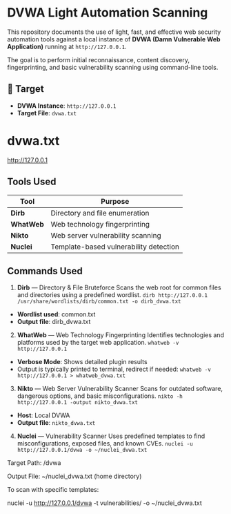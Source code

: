 # DVWA Light Automation Scanning

This repository documents the use of light, fast, and effective web security automation tools against a local instance of **DVWA (Damn Vulnerable Web Application)** running at `http://127.0.0.1`.

The goal is to perform initial reconnaissance, content discovery, fingerprinting, and basic vulnerability scanning using command-line tools.

## 🎯 Target

- **DVWA Instance**: `http://127.0.0.1`
- **Target File**: `dvwa.txt`
  
# dvwa.txt
http://127.0.0.1

## Tools Used
| Tool        | Purpose                                |
| ----------- | -------------------------------------- |
| **Dirb**    | Directory and file enumeration         |
| **WhatWeb** | Web technology fingerprinting          |
| **Nikto**   | Web server vulnerability scanning      |
| **Nuclei**  | Template-based vulnerability detection |

## Commands Used
1. **Dirb** — Directory & File Bruteforce
Scans the web root for common files and directories using a predefined wordlist.
`dirb http://127.0.0.1 /usr/share/wordlists/dirb/common.txt -o dirb_dvwa.txt`
- **Wordlist used**: common.txt
- **Output file**: dirb_dvwa.txt

2. **WhatWeb** — Web Technology Fingerprinting
Identifies technologies and platforms used by the target web application.
`whatweb -v http://127.0.0.1`
- **Verbose Mode**: Shows detailed plugin results
- Output is typically printed to terminal, redirect if needed:
`whatweb -v http://127.0.0.1 > whatweb_dvwa.txt`

3. **Nikto** — Web Server Vulnerability Scanner
Scans for outdated software, dangerous options, and basic misconfigurations.
`nikto -h http://127.0.0.1 -output nikto_dvwa.txt`
- **Host**: Local DVWA
- **Output file**: `nikto_dvwa.txt`

 4. **Nuclei** — Vulnerability Scanner
Uses predefined templates to find misconfigurations, exposed files, and known CVEs.
`nuclei -u http://127.0.0.1/dvwa -o ~/nuclei_dvwa.txt`


Target Path: /dvwa

Output File: ~/nuclei_dvwa.txt (home directory)

To scan with specific templates:

nuclei -u http://127.0.0.1/dvwa -t vulnerabilities/ -o ~/nuclei_dvwa.txt
